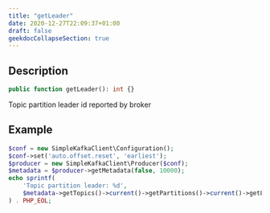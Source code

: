 ```yaml
---
title: "getLeader"
date: 2020-12-27T22:09:37+01:00
draft: false
geekdocCollapseSection: true
---
```

## Description
```php
public function getLeader(): int {}
```
Topic partition leader id reported by broker
## Example
```php
$conf = new SimpleKafkaClient\Configuration();
$conf->set('auto.offset.reset', 'earliest');
$producer = new SimpleKafkaClient\Producer($conf);
$metadata = $producer->getMetadata(false, 10000);
echo sprintf(
    'Topic partition leader: %d',
    $metadata->getTopics()->current()->getPartitions()->current()->getLeader()
) . PHP_EOL;
```